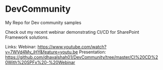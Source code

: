 # DevCommunity
My Repo for Dev community samples


Check out my recent webinar demonstrating CI/CD for SharePoint Framework solutions. 

Links:
Webinar: https://www.youtube.com/watch?v=7WVd4My_iHY&feature=youtu.be
Presentation: https://github.com/dhavalshah01/DevCommunity/tree/master/CI%20CD%20With%20SPFx%20-%20Webinar
